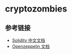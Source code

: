 # cryptozombies

## 参考链接

- [Solidity 中文文档](https://learnblockchain.cn/docs/solidity/index.html)
- [Openzeppelin 文档](https://docs.openzeppelin.com/)